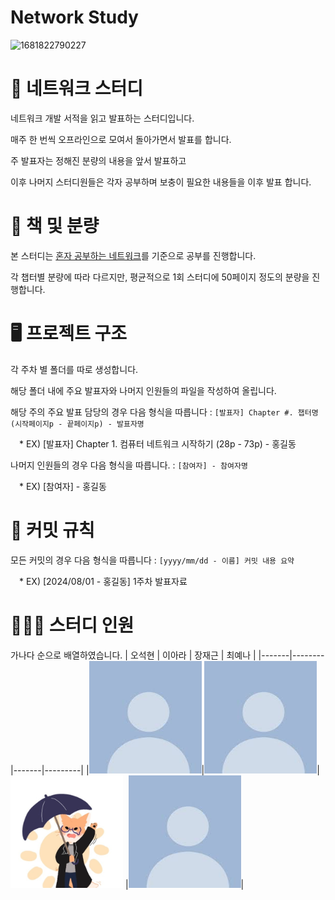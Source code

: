 # Network Study
![1681822790227](https://github.com/user-attachments/assets/b47d4db1-f97f-4a7e-9b2b-1590b848284f)

# 📖 네트워크 스터디

네트워크 개발 서적을 읽고 발표하는 스터디입니다.

매주 한 번씩 오프라인으로 모여서 돌아가면서 발표를 합니다.

주 발표자는 정해진 분량의 내용을 앞서 발표하고

이후 나머지 스터디원들은 각자 공부하며 보충이 필요한 내용들을 이후 발표 합니다. 

  
# 🔖 책 및 분량

본 스터디는 [혼자 공부하는 네트워크](https://product.kyobobook.co.kr/detail/S000212911507)를 기준으로 공부를 진행합니다.

각 챕터별 분량에 따라 다르지만, 평균적으로 1회 스터디에 50페이지 정도의 분량을 진행합니다.

# 🖥 프로젝트 구조 
각 주차 별 폴더를 따로 생성합니다.

해당 폴더 내에 주요 발표자와 나머지 인원들의 파일을 작성하여 올립니다.

해당 주의 주요 발표 담당의 경우 다음 형식을 따릅니다 : `[발표자] Chapter #. 챕터명 (시작페이지p - 끝페이지p) - 발표자명`

&emsp;* EX) [발표자] Chapter 1. 컴퓨터 네트워크 시작하기 (28p - 73p) - 홍길동

나머지 인원들의 경우 다음 형식을 따릅니다. : `[참여자] - 참여자명`

&emsp;* EX) [참여자] - 홍길동

# 🧩 커밋 규칙
모든 커밋의 경우 다음 형식을 따릅니다 : `[yyyy/mm/dd - 이름] 커밋 내용 요약`

&emsp;* EX) [2024/08/01 - 홍길동] 1주차 발표자료

# 🧑‍🤝‍🧑 스터디 인원
가나다 순으로 배열하였습니다.
| 오석현 | 이아라 | 장재근 | 최예나 |
|-------|--------|-------|---------|
|<img src="https://github.com/DeveloperTechStudy/Network/blob/main/Images/%EA%B8%B0%EB%B3%B8%ED%94%84%EB%A1%9C%ED%95%84.jpg"  width="180" height="180"/>|<img src="https://github.com/DeveloperTechStudy/Network/blob/main/Images/%EA%B8%B0%EB%B3%B8%ED%94%84%EB%A1%9C%ED%95%84.jpg"  width="180" height="180"/>| <img src="https://github.com/DeveloperTechStudy/Network/blob/main/Images/%EC%9E%A5%EC%9E%AC%EA%B7%BC%ED%94%84%EB%A1%9C%ED%95%84.jpg"  width="180" height="180"/> |<img src="https://github.com/DeveloperTechStudy/Network/blob/main/Images/%EA%B8%B0%EB%B3%B8%ED%94%84%EB%A1%9C%ED%95%84.jpg"  width="180" height="180"/>|

